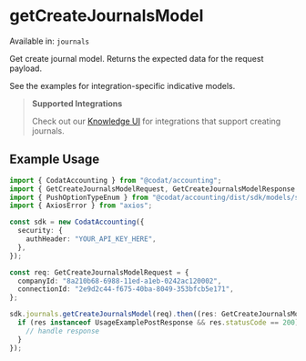 # getCreateJournalsModel
Available in: `journals`

Get create journal model. Returns the expected data for the request payload.

See the examples for integration-specific indicative models.

> **Supported Integrations**
> 
> Check out our [Knowledge UI](https://knowledge.codat.io/supported-features/accounting?view=tab-by-data-type&dataType=journals) for integrations that support creating journals.

## Example Usage
```typescript
import { CodatAccounting } from "@codat/accounting";
import { GetCreateJournalsModelRequest, GetCreateJournalsModelResponse } from "@codat/accounting/dist/sdk/models/operations";
import { PushOptionTypeEnum } from "@codat/accounting/dist/sdk/models/shared";
import { AxiosError } from "axios";

const sdk = new CodatAccounting({
  security: {
    authHeader: "YOUR_API_KEY_HERE",
  },
});

const req: GetCreateJournalsModelRequest = {
  companyId: "8a210b68-6988-11ed-a1eb-0242ac120002",
  connectionId: "2e9d2c44-f675-40ba-8049-353bfcb5e171",
};

sdk.journals.getCreateJournalsModel(req).then((res: GetCreateJournalsModelResponse | AxiosError) => {
  if (res instanceof UsageExamplePostResponse && res.statusCode == 200) {
    // handle response
  }
});
```